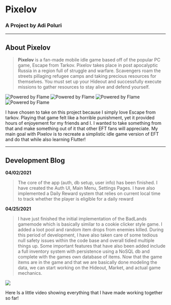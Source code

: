 # Pixelov
### A Project by Adi Poluri
---
## About Pixelov
> **Pixelov** is a fan-made mobile idle game based off of the popular PC game, Escape from Tarkov. Pixelov takes place in post apocalyptic Russia in a region full of struggle and warfare. Scavengers roam the streets pillaging refugee camps and taking precious resources for themselves. You must set up your Hideout and successfully execute missions to gather resources to stay alive and defend yourself. 

![Powered by Flame](https://img.shields.io/badge/Powered%20by-%F0%9F%94%A5-orange.svg) ![Powered by Flame](https://img.shields.io/badge/Powered%20by-Flutter-blue) ![Powered by Flame](https://img.shields.io/badge/Powered%20by-Firebase-red) ![Powered by Flame](https://img.shields.io/badge/version%3A-BETA-orange)


I have chosen to take on this project because I simply love Escape from tarkov. Playing that game felt like a horrible punishment, yet it provided hours of enjoyement for my friends and I. I wanted to take something from that and make something out of it that other EFT fans will appreciate. My main goal with Pixelov is to recreate a simplistic idle game version of EFT and do that while also learning Flutter! 

---

## Development Blog

**04/02/2021**
> The core of the app (auth, db setup, user info) has been finished. I have created the Auth UI, Main Menu, Settings Pages. I have also implemented a Daily Reward system that relies on current local time to track whether the player is eligible for a daily reward
 
**04/25/2021**
> I have just finished the initial implementation of the BadLands gamemode which is basically similar to a cookie clicker style game. I added a loot pool and random item drops from enemies killed. During this period of development, I have also taken care of some tedious null safety issues within the code base and overall tidied multiple things up. Some important features that have also been added include a full inventory system with persistence using a NoSQL db and complete with the games own database of items. Now that the game items are in the game and that we are basically done modeling the data, we can start working on the Hideout, Market, and actual game mechanics.
> 
[![](http://img.youtube.com/vi/5TPaRKhXH9M/0.jpg)](http://www.youtube.com/watch?v=5TPaRKhXH9M "Pixelov Alpha 1.0.0")

Here Is a little video showing everything that I have made working together so far!
